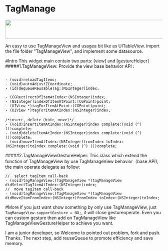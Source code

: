 TagManage 
==============
<p align="center"><img src="https://github.com/wuhanness/TagManage/blob/master/tagManageDemoShow.gif" width="570" height="61"/></p>

An easy to use TagManageView and usagea bit like as UITableView.
import the file folder "TagManageView", and implement some datasource.

#Intro
This widget main contain two parts: [view] and [gestureHelper]
#####1.TagManageView:
Provide the view base behavior API :
```objc

- (void)reloadTagItems;
- (void)autoAdjustZCoordinate;
- (id)dequeueReusableTag:(NSInteger)index;

- (CGRect)rectOfItemAtIndex:(NSInteger)index;
- (NSInteger)indexOfItemAtPoint:(CGPoint)point;
- (UIView *)tagForItemAtPoint:(CGPoint)point;
- (UIView *)tagForItemAtIndex:(NSInteger)index;

/*insert, delete（hide, move)*/
- (void)insertItemAtIndex:(NSInteger)index complete:(void (^) ())complete;
- (void)deleteItemAtIndex:(NSInteger)index complete:(void (^) ())complete;
- (void)moveItemAtIndex:(NSInteger)fromIndex toIndex:(NSInteger)toIndex complete:(void (^) ())complete;

```
#####2.TagManageViewGestureHelper:
This class which extend the function of TagManageView by use TagManageView behavior（base API), the main operate delegate as follow:
```objc
//  select tagItem call-back
- (void)tagManageView:(TagManageView *)tagManageView didSelectTagItemAtIndex:(NSInteger)index;
//  move tagItem call-back
- (void)tagManageView:(TagManageView *)tagManageView didMoveItemFromIndex:(NSInteger)fromIndex toIndex:(NSInteger)toIndex;
```
#More
If you just want show something by only use TagManageView, just `TagManageView.supportGesture = NO;`, it will close gestureoperate. Even you can custom gesture then add on TagManageView like TagManageViewGestureHelper to achieve you want.

I am a junior developer, so Welcome to pointed out problem, fork and push.
Thanks.
The next step, add reuseQueue to promote efficiency and save memory.
